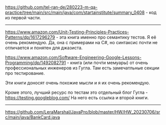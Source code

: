 https://github.com/tel-ran-de/280223-m-qa-practice/tree/main/src/main/java/com/startainstitute/summary_0408 - код из первой части.

-------------------
https://www.amazon.com/Unit-Testing-Principles-Practices-Patterns/dp/1617296279 - эта книга именно про семантику тестов. Я её очень рекомендую. Да, она с примерами на C#, но синтаксис почти не отличается и понятен для джазиста.

https://www.amazon.com/Software-Engineering-Google-Lessons-Programming/dp/1492082791 - книга (или почти мемуары) от очень профессиональных инженеров из Гугла. Там есть замечатльные секции про тестирование.

Эти книги доносят очень похожие мысли и я их очень рекомендую.

Кроме этого, лучший ресурс по тестам это отдельный блог Гугла - https://testing.googleblog.com/ На него есть ссылка и второй книги.

------------------------

https://github.com/LeraMarshal/JavaPro/blob/master/HW/HW_20230706/src/main/java/BankCard.java
